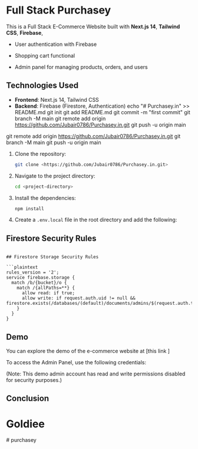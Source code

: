 # Full Stack Purchasey

This is a Full Stack E-Commerce Website built with **Next.js 14**, **Tailwind CSS**, **Firebase**,
- User authentication with Firebase

- Shopping cart functional
- Admin panel for managing products, orders, and users

## Technologies Used

- **Frontend**: Next.js 14, Tailwind CSS
- **Backend**: Firebase (Firestore, Authentication)
echo "# Purchasey.in" >> README.md
git init
git add README.md
git commit -m "first commit"
git branch -M main
git remote add origin https://github.com/Jubair0786/Purchasey.in.git
git push -u origin main

git remote add origin https://github.com/Jubair0786/Purchasey.in.git
git branch -M main
git push -u origin main


1. Clone the repository:
   ```bash
   git clone <https://github.com/Jubair0786/Purchasey.in.git>
   ```

2. Navigate to the project directory:
   ```bash
   cd <project-directory>
   ```

3. Install the dependencies:
   ```bash
   npm install
   ```

4. Create a `.env.local` file in the root directory and add the following:

   
## Firestore Security Rules


```

## Firestore Storage Security Rules

```plaintext
rules_version = '2';
service firebase.storage {
  match /b/{bucket}/o {
    match /{allPaths=**} {
      allow read: if true;
      allow write: if request.auth.uid != null && firestore.exists(/databases/(default)/documents/admins/$(request.auth.token.email));
    }
  }
}
```

## Demo

You can explore the demo of the e-commerce website at [this link ]

To access the Admin Panel, use the following credentials:



(Note: This demo admin account has read and write permissions disabled for security purposes.)

## Conclusion

# Goldiee
#   p u r c h a s e y  
 